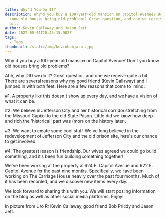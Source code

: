 ```yaml
---
title: Why'd You Do It?
description: Why'd you buy a 100-year-old mansion on Capitol Avenue? Don't you
  know old houses bring old problems? Great question, and one we receive quite a
  bit.
author: Kevin Callaway and Jason Jett
date: 2022-05-01T20:45:15.982Z
tags:
  - Tags
thumbnail: /static/img/kevinbobjason.jpg
---
```

Why'd you buy a 100-year-old mansion on Capitol Avenue? Don't you know old houses bring old problems?


Ahh, why DID we do it? Great question, and one we receive quite a bit. There are several reasons why my good friend (Kevin Callaway) and I jumped in with both feet. Here are a few reasons that come to  mind:



\#1. A property like this doesn't show up every day, and we have a vision of what it can be.



\#2. We believe in Jefferson City and her historical corridor stretching from the Missouri Capitol to the old State Prison. Little did we know how deep and rich the 'historical' part was (more on the history later).



\#3. We want to create some cool stuff. We've long believed in the redevelopment of Jefferson City and the old prison site, here's our chance to get involved.



\#4. The greatest reason is friendship. Our wives agreed we could go build something, and it's been fun building something together!



We've been working at the property at 624 E. Capitol Avenue and 622 E. Capitol Avenue for the past nine months. Specifically, we have been working on The Carriage House heavily over the past four months. Much of it has been recorded, and we discover new items every day.



We look forward to sharing this with you. We will start posting information on the blog as well as other social media platforms. Enjoy!







In picture from L to R: Kevin Callaway, good friend Bob Priddy and Jason Jett.